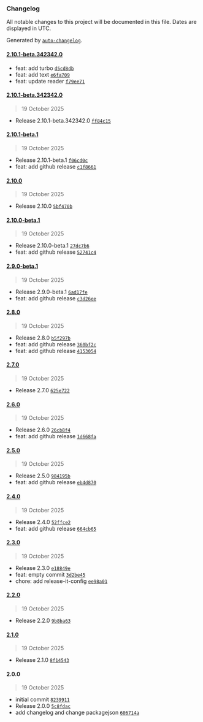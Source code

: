 ### Changelog

All notable changes to this project will be documented in this file. Dates are displayed in UTC.

Generated by [`auto-changelog`](https://github.com/CookPete/auto-changelog).

#### [2.10.1-beta.342342.0](https://github.com/hooked74/release-it-test/compare/2.10.1-beta.342342.0...2.10.1-beta.342342.0)

- feat: add turbo [`d5cd8db`](https://github.com/hooked74/release-it-test/commit/d5cd8db869b05f0b1f68acb2b9a4713206ea6429)
- feat: add text [`e6fa709`](https://github.com/hooked74/release-it-test/commit/e6fa709bccb33c6425fbb2c594dddea40e59e2f9)
- feat: update reader [`f79ee71`](https://github.com/hooked74/release-it-test/commit/f79ee71c1752395f86dbc6ae9a1284b46cf7f4d8)

#### [2.10.1-beta.342342.0](https://github.com/hooked74/release-it-test/compare/2.10.1-beta.1...2.10.1-beta.342342.0)

> 19 October 2025

- Release 2.10.1-beta.342342.0 [`ff84c15`](https://github.com/hooked74/release-it-test/commit/ff84c15645f00889bff14ce88878a77b0e4e680a)

#### [2.10.1-beta.1](https://github.com/hooked74/release-it-test/compare/2.10.0...2.10.1-beta.1)

> 19 October 2025

- Release 2.10.1-beta.1 [`f06cd0c`](https://github.com/hooked74/release-it-test/commit/f06cd0cf526229e562fad1fa2eff9bddff20de1f)
- feat: add github release [`c1f8661`](https://github.com/hooked74/release-it-test/commit/c1f86611f99336d0ec4edb850624282a6b8be441)

#### [2.10.0](https://github.com/hooked74/release-it-test/compare/2.10.0-beta.1...2.10.0)

> 19 October 2025

- Release 2.10.0 [`5bf470b`](https://github.com/hooked74/release-it-test/commit/5bf470ba7c5136e825be7d317bda896b4c120ebf)

#### [2.10.0-beta.1](https://github.com/hooked74/release-it-test/compare/2.9.0-beta.1...2.10.0-beta.1)

> 19 October 2025

- Release 2.10.0-beta.1 [`27dc7b6`](https://github.com/hooked74/release-it-test/commit/27dc7b6992777fe84901cd7564422478a62cae40)
- feat: add github release [`52741c4`](https://github.com/hooked74/release-it-test/commit/52741c4c15891f5400eadc1db276e9b6f56aef14)

#### [2.9.0-beta.1](https://github.com/hooked74/release-it-test/compare/2.8.0...2.9.0-beta.1)

> 19 October 2025

- Release 2.9.0-beta.1 [`6ad17fe`](https://github.com/hooked74/release-it-test/commit/6ad17fec5e9c16928b51dc88406b4302061fe772)
- feat: add github release [`c3d26ee`](https://github.com/hooked74/release-it-test/commit/c3d26ee5d324f3a73cb4892f920fbf870bf1c8c2)

#### [2.8.0](https://github.com/hooked74/release-it-test/compare/2.7.0...2.8.0)

> 19 October 2025

- Release 2.8.0 [`b5f297b`](https://github.com/hooked74/release-it-test/commit/b5f297be0833057dfad8b54810ff1c81d7eb2838)
- feat: add github release [`360bf2c`](https://github.com/hooked74/release-it-test/commit/360bf2c42d62c7f67f717edbf68924cd8fa6b17d)
- feat: add github release [`4153054`](https://github.com/hooked74/release-it-test/commit/41530546281e6a93188e66122ed9eb525ee8dd90)

#### [2.7.0](https://github.com/hooked74/release-it-test/compare/2.6.0...2.7.0)

> 19 October 2025

- Release 2.7.0 [`625e722`](https://github.com/hooked74/release-it-test/commit/625e722dd14a5729e85496207cc25ebac556277d)

#### [2.6.0](https://github.com/hooked74/release-it-test/compare/2.5.0...2.6.0)

> 19 October 2025

- Release 2.6.0 [`26cb8f4`](https://github.com/hooked74/release-it-test/commit/26cb8f43bc6cd32874b717806dc6fd0db9dd29b4)
- feat: add github release [`1d668fa`](https://github.com/hooked74/release-it-test/commit/1d668faab4a0f46acbe7bbbffe68e11ef63979ae)

#### [2.5.0](https://github.com/hooked74/release-it-test/compare/2.4.0...2.5.0)

> 19 October 2025

- Release 2.5.0 [`984195b`](https://github.com/hooked74/release-it-test/commit/984195b4a9db05756f569ecff060241e61072b1e)
- feat: add github release [`eb4d870`](https://github.com/hooked74/release-it-test/commit/eb4d870aae15fed5d2b22c7d27a0a100dd040ff6)

#### [2.4.0](https://github.com/hooked74/release-it-test/compare/2.3.0...2.4.0)

> 19 October 2025

- Release 2.4.0 [`52ffce2`](https://github.com/hooked74/release-it-test/commit/52ffce276c2d35f29818bd2d4ac84571eeeca094)
- feat: add github release [`664cb65`](https://github.com/hooked74/release-it-test/commit/664cb65c91e61c78a4383ae294e41a1dc03a2811)

#### [2.3.0](https://github.com/hooked74/release-it-test/compare/2.2.0...2.3.0)

> 19 October 2025

- Release 2.3.0 [`e18849e`](https://github.com/hooked74/release-it-test/commit/e18849eacbbc3aa78d099b6ba185c72a53bc4b7e)
- feat: empty commit [`3d2be45`](https://github.com/hooked74/release-it-test/commit/3d2be452478895de91d1eba8eeda022b72db893c)
- chore: add release-it-config [`ee98a01`](https://github.com/hooked74/release-it-test/commit/ee98a016660cf74a8d2760c619931acc85bc9a73)

#### [2.2.0](https://github.com/hooked74/release-it-test/compare/2.1.0...2.2.0)

> 19 October 2025

- Release 2.2.0 [`9b8ba63`](https://github.com/hooked74/release-it-test/commit/9b8ba635ebb9661b5b0fe26d18acbf0ccc25dc59)

#### [2.1.0](https://github.com/hooked74/release-it-test/compare/2.0.0...2.1.0)

> 19 October 2025

- Release 2.1.0 [`8f14543`](https://github.com/hooked74/release-it-test/commit/8f1454329573748468a25dbc4605b006df1a6fb5)

#### 2.0.0

> 19 October 2025

- initial commit [`8239911`](https://github.com/hooked74/release-it-test/commit/82399115f120f12d7649432b0c9c50bdda15e5a0)
- Release 2.0.0 [`5c8fdac`](https://github.com/hooked74/release-it-test/commit/5c8fdac913fe41ef9ca244233f8f209d059e1cda)
- add changelog and change packagejson [`606714a`](https://github.com/hooked74/release-it-test/commit/606714afdc796a748ef0aa61f27070d6a14c302f)

